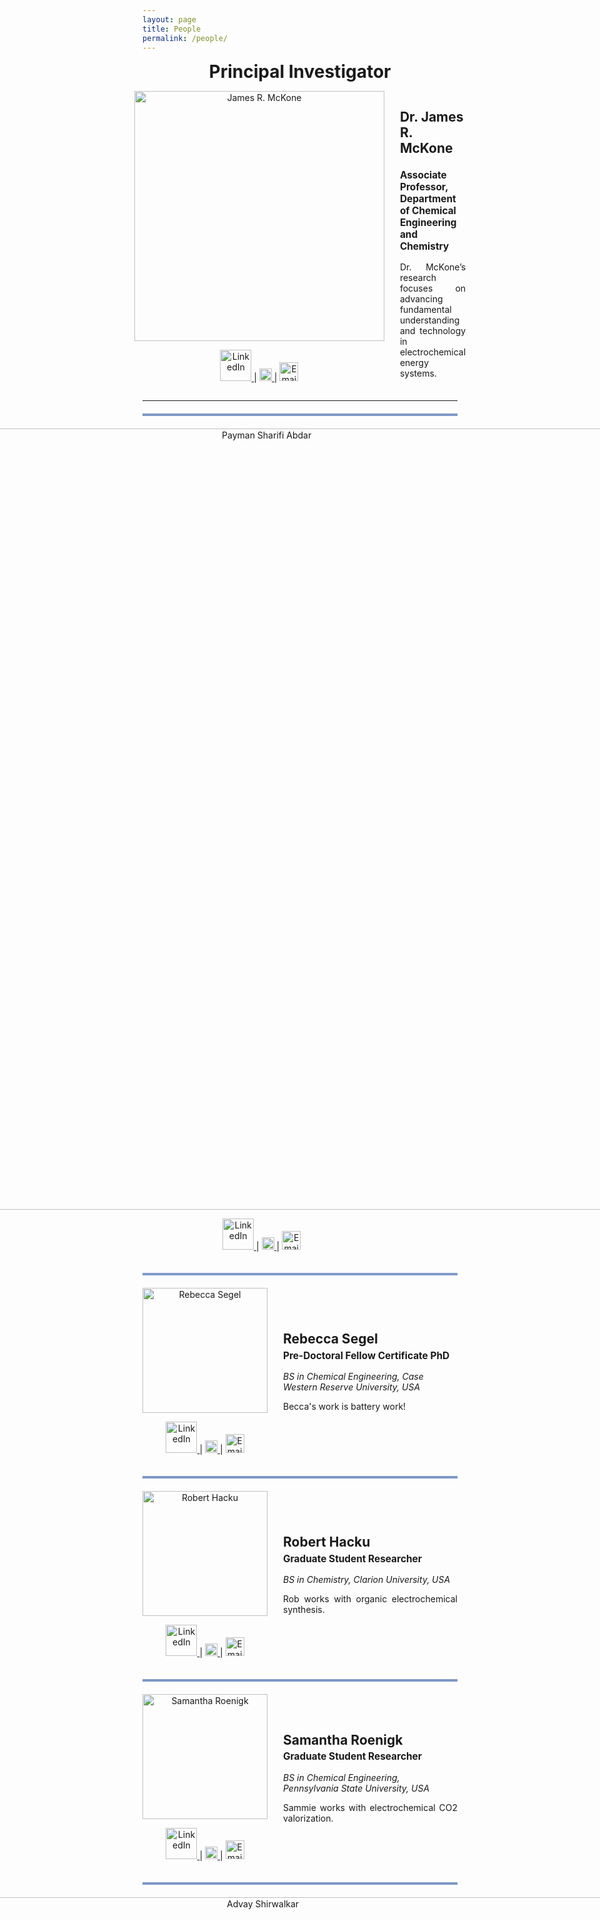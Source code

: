 ```yaml
---
layout: page
title: People
permalink: /people/
---
```

<div style="text-align: center;">
  <p><strong style="font-size: 2em;">Principal Investigator</strong></p>
</div>

<div style="display: flex; align-items: center; justify-content: center; text-align: left;">
  <div style="margin-right: 25px; text-align: center;">
    <img src="https://raw.githubusercontent.com/Advay2803/advay2803.github.io/master/assets/img/James.jpg" alt="James R. McKone" style="width: 400px; height: auto;">
    <p>
      <a href="https://www.linkedin.com/in/james-mckone/">
        <img src="https://upload.wikimedia.org/wikipedia/commons/0/01/LinkedIn_Logo.svg" alt="LinkedIn" style="width: 50px; height: 50px;">
      </a> |
      <a href="https://scholar.google.com/citations?user=pi_scholar_id">
        <img src="https://upload.wikimedia.org/wikipedia/commons/c/c7/Google_Scholar_logo.svg" alt="Google Scholar" style="width: 20px; height: 20px;">
      </a> |
      <a href="mailto:jmckone@pitt.edu">
        <img src="https://raw.githubusercontent.com/Advay2803/advay2803.github.io/master/assets/img/mail.png" alt="Email" style="width: 30px; height: 30px;">
      </a>
    </p>
  </div>
  <div>
    <p style="font-size: 1.5em;"><strong>Dr. James R. McKone</strong></p>
    <p style="margin-top: 0.3em; font-size: 1.1em;"><strong>Associate Professor, Department of Chemical Engineering and Chemistry</strong></p>
    <p style="text-align: justify;">Dr. McKone’s research focuses on advancing fundamental understanding and technology in electrochemical energy systems.</p>
  </div>
</div>

---
<div style="border-top: 4px solid rgba(0, 53, 148, 0.5); width: 100%; margin: 20px 0;"></div>


<div style="display: flex; align-items: center; justify-content: center;">
  <div style="margin-right: 25px; text-align: center;">
    <img src="https://raw.githubusercontent.com/Advay2803/advay2803.github.io/master/assets/img/Payman.jpeg" alt="Payman Sharifi Abdar" style="width: 1250px; height: auto;">
    <p>
      <a href="https://www.linkedin.com/in/payman-sharifi-64435b54/" target="_blank">
        <img src="https://upload.wikimedia.org/wikipedia/commons/0/01/LinkedIn_Logo.svg" alt="LinkedIn" style="width: 50px; height: 50px;">
      </a> |
      <a href="https://scholar.google.com/citations?user=1mKkBC4AAAAJ&hl=en&oi=ao" target="_blank">
        <img src="https://upload.wikimedia.org/wikipedia/commons/c/c7/Google_Scholar_logo.svg" alt="Google Scholar" style="width: 20px; height: 20px;">
      </a> |
      <a href="mailto:pas318@pitt.edu">
        <img src="https://raw.githubusercontent.com/Advay2803/advay2803.github.io/master/assets/img/mail.png" alt="Email" style="width: 30px; height: 30px;">
      </a>
    </p>
  </div>
  <div>
    <p style="font-size: 1.5em; margin: 0;"><strong>Dr. Payman Sharifi Abdar</strong></p>
    <p style="margin-top: 0.3em; font-size: 1.1em;"><strong>Post-Doctoral Associate</strong></p>
    <p style="margin-bottom: 0.3em; font-size: 1em;"><em>PhD in Chemical Engineering, Ohio University, USA</em></p>
    <p style="margin-top: 0.3em; margin-bottom: 0.3em; font-size: 1em;"><em>MS in Environmental Engineering, Stuttgart University, Germany</em></p>
    <p style="margin-top: 0.3em; margin-bottom: 0.3em; font-size: 1em;"><em>BS in Chemical Engineering, Sharif University of Technology, Iran</em></p>
    <p style="text-align: justify;">Payman is working on a DOE-funded project, "From Molecules to Materials: Understanding Hydrogen Activation and Transfer in Metal Oxides". He is specifically studying tungsten oxides as mediators for coupling water electrolysis with hydrogenation reactions. In addition, he is investigating the mechanism of hydrogen transport in metal oxides using optical microscopy.</p>
  </div>
</div>
<div style="border-top: 4px solid rgba(0, 53, 148, 0.5); width: 100%; margin: 20px 0;"></div>


<div style="display: flex; align-items: center; justify-content: center;">
  <div style="margin-right: 25px; text-align: center;">
    <img src="https://raw.githubusercontent.com/Advay2803/advay2803.github.io/master/assets/img/Becca.jpg" alt="Rebecca Segel" style="width: 200px; height: auto;">
    <p>
      <a href="https://www.linkedin.com/in/segel/" target="_blank">
        <img src="https://upload.wikimedia.org/wikipedia/commons/0/01/LinkedIn_Logo.svg" alt="LinkedIn" style="width: 50px; height: 50px;">
      </a> |
      <a href="https://scholar.google.com/citations?user=becca_scholar_id">
        <img src="https://upload.wikimedia.org/wikipedia/commons/c/c7/Google_Scholar_logo.svg" alt="Google Scholar" style="width: 20px; height: 20px;">
      </a> |
      <a href="mailto:Becca.Segel@pitt.edu">
        <img src="https://raw.githubusercontent.com/Advay2803/advay2803.github.io/master/assets/img/mail.png" alt="Email" style="width: 30px; height: 30px;">
      </a>
    </p>
  </div>
  <div>
    <p style="font-size: 1.5em; margin: 0;"><strong>Rebecca Segel</strong></p>
    <p style="margin-top: 0.3em; font-size: 1.1em;"><strong>Pre-Doctoral Fellow Certificate PhD</strong></p>
    <p style="margin-bottom: 0.3em; font-size: 1em;"><em>BS in Chemical Engineering, Case Western Reserve University, USA</em></p>
    <p style="text-align: justify;">Becca's work is battery work!</p>
  </div>
</div>
<div style="border-top: 4px solid rgba(0, 53, 148, 0.5); width: 100%; margin: 20px 0;"></div>


<div style="display: flex; align-items: center; justify-content: flex-start;">
  <div style="margin-right: 25px; text-align: center;">
    <img src="https://raw.githubusercontent.com/Advay2803/advay2803.github.io/master/assets/img/Rob.jpg" alt="Robert Hacku" style="width: 200px; height: auto;">
    <p>
      <a href="https://www.linkedin.com/in/roberthacku/" target="_blank">
        <img src="https://upload.wikimedia.org/wikipedia/commons/0/01/LinkedIn_Logo.svg" alt="LinkedIn" style="width: 50px; height: 50px;">
      </a> |
      <a href="https://scholar.google.com/citations?user=robert_scholar_id">
        <img src="https://upload.wikimedia.org/wikipedia/commons/c/c7/Google_Scholar_logo.svg" alt="Google Scholar" style="width: 20px; height: 20px;">
      </a> |
      <a href="mailto:ROH57@pitt.edu">
        <img src="https://raw.githubusercontent.com/Advay2803/advay2803.github.io/master/assets/img/mail.png" alt="Email" style="width: 30px; height: 30px;">
      </a>
    </p>
  </div>
  <div>
    <p style="font-size: 1.5em; margin: 0;"><strong>Robert Hacku</strong></p>
    <p style="margin-top: 0.3em; font-size: 1.1em;"><strong>Graduate Student Researcher</strong></p>
    <p style="margin-bottom: 0.3em; font-size: 1em;"><em>BS in Chemistry, Clarion University, USA</em></p>
    <p style="text-align: justify;">Rob works with organic electrochemical synthesis.</p>
  </div>
</div>


<div style="border-top: 4px solid rgba(0, 53, 148, 0.5); width: 100%; margin: 20px 0;"></div>


<div style="display: flex; align-items: center; justify-content: center;">
  <div style="margin-right: 25px; text-align: center;">
    <img src="https://raw.githubusercontent.com/Advay2803/advay2803.github.io/master/assets/img/Sammie.jpg" alt="Samantha Roenigk" style="width: 200px; height: auto;">
    <p>
      <a href="https://www.linkedin.com/in/samantha-roenigk-a52287a3/" target="_blank">
        <img src="https://upload.wikimedia.org/wikipedia/commons/0/01/LinkedIn_Logo.svg" alt="LinkedIn" style="width: 50px; height: 50px;">
      </a> |
      <a href="https://scholar.google.com/citations?user=robert_scholar_id">
        <img src="https://upload.wikimedia.org/wikipedia/commons/c/c7/Google_Scholar_logo.svg" alt="Google Scholar" style="width: 20px; height: 20px;">
      </a> |
      <a href="mailto:SAR211@pitt.edu">
        <img src="https://raw.githubusercontent.com/Advay2803/advay2803.github.io/master/assets/img/mail.png" alt="Email" style="width: 30px; height: 30px;">
      </a>
    </p>
  </div>
  <div>
    <p style="font-size: 1.5em; margin: 0;"><strong>Samantha Roenigk</strong></p>
    <p style="margin-top: 0.3em; font-size: 1.1em;"><strong>Graduate Student Researcher</strong></p>
    <p style="margin-bottom: 0.3em; font-size: 1em;"><em>BS in Chemical Engineering, Pennsylvania State University, USA</em></p>
    <p style="text-align: justify;">Sammie works with electrochemical CO2 valorization.</p>
  </div>
</div>
<div style="border-top: 4px solid rgba(0, 53, 148, 0.5); width: 100%; margin: 20px 0;"></div>


<div style="display: flex; align-items: center; justify-content: center;">
  <div style="margin-right: 25px; text-align: center;">
    <img src="https://raw.githubusercontent.com/Advay2803/advay2803.github.io/master/assets/img/Advay.jpg" alt="Advay Shirwalkar" style="width: 1500px; height: auto;">
    <p>
      <a href="https://www.linkedin.com/in/advay-shirwalkar-124b9218a/" target="_blank">
        <img src="https://upload.wikimedia.org/wikipedia/commons/0/01/LinkedIn_Logo.svg" alt="LinkedIn" style="width: 50px; height: 50px;">
      </a> |
      <a href="https://scholar.google.com/citations?user=robert_scholar_id">
        <img src="https://upload.wikimedia.org/wikipedia/commons/c/c7/Google_Scholar_logo.svg" alt="Google Scholar" style="width: 20px; height: 20px;">
      </a> |
      <a href="mailto:advay.shirwalkar@pitt.edu">
        <img src="https://raw.githubusercontent.com/Advay2803/advay2803.github.io/master/assets/img/mail.png" alt="Email" style="width: 30px; height: 30px;">
      </a>
    </p>
  </div>
  <div>
    <p style="font-size: 1.5em; margin: 0;"><strong>Advay Shirwalkar</strong></p>
    <p style="margin-top: 0.3em; font-size: 1.1em;"><strong>Graduate Student Researcher</strong></p>
    <p style="margin-bottom: 0.3em; font-size: 1em;"><em>BS in Chemical Engineering, Institute of Chemical Technology, India</em></p>
    <p style="text-align: justify;">Advay is currently working on developing and improving non-platinum group, Ni–Mo cathodes for the hydrogen evolution reaction (HER) under alkaline conditions, a long-standing focus of our research group for over a decade. His research aims to understand the impact of metal oxides on catalytic activity and the material's longevity. Additionally, he is designing a flow-type catalyst testing cell to evaluate catalysts under realistic electrolyzer conditions, with the goal of assessing their performance on an operational scale.</p>
  </div>
</div>
<div style="border-top: 4px solid rgba(0, 53, 148, 0.5); width: 100%; margin: 20px 0;"></div>


<div style="display: flex; align-items: center; justify-content: center;">
  <div style="margin-right: 25px; text-align: center;">
    <img src="https://raw.githubusercontent.com/Advay2803/advay2803.github.io/master/assets/img/Santi.jpg" alt="Santiago Ortiz" style="width: 200px; height: auto;">
    <p>
      <a href="https://www.linkedin.com/in/santiago-ortiz-laverde-250933155/" target="_blank">
        <img src="https://upload.wikimedia.org/wikipedia/commons/0/01/LinkedIn_Logo.svg" alt="LinkedIn" style="width: 50px; height: 50px;">
      </a> |
      <a href="https://scholar.google.com/citations?user=robert_scholar_id">
        <img src="https://upload.wikimedia.org/wikipedia/commons/c/c7/Google_Scholar_logo.svg" alt="Google Scholar" style="width: 20px; height: 20px;">
      </a> |
      <a href="mailto:SAO103@pitt.edu">
        <img src="https://raw.githubusercontent.com/Advay2803/advay2803.github.io/master/assets/img/mail.png" alt="Email" style="width: 30px; height: 30px;">
      </a>
    </p>
  </div>
  <div>
    <p style="font-size: 1.5em; margin: 0;"><strong>Santiago Ortiz Laverde</strong></p>
    <p style="margin-top: 0.3em; font-size: 1.1em;"><strong>Pre-Doctoral Fellow Certificate PhD</strong></p>
    <p style="margin-bottom: 0.3em; font-size: 1em;"><em>MS in Process Design and Management, Universidad de La Sabana, Colambia</em></p>
    <p style="margin-bottom: 0.3em; font-size: 1em;"><em>BS in Chemical Engineering, Universidad de La Sabana, Colambia</em></p>
    <p style="text-align: justify;">Santiago works on lean H2 stream chemcial looping using tungsten oxides.</p>
  </div>
</div>

<div style="border-top: 4px solid rgba(0, 53, 148, 0.5); width: 100%; margin: 20px 0;"></div>


<div style="display: flex; align-items: center; justify-content: center;">
  <div style="margin-right: 25px; text-align: center;">
    <img src="https://raw.githubusercontent.com/Advay2803/advay2803.github.io/master/assets/img/Shreya.jpg" alt="Shreya Thakkar" style="width: 200px; height: auto;">
    <p>
      <a href="https://www.linkedin.com/in/shreya-thakkar-889604187/" target="_blank">
        <img src="https://upload.wikimedia.org/wikipedia/commons/0/01/LinkedIn_Logo.svg" alt="LinkedIn" style="width: 50px; height: 50px;">
      </a> |
      <a href="https://scholar.google.com/citations?user=robert_scholar_id">
        <img src="https://upload.wikimedia.org/wikipedia/commons/c/c7/Google_Scholar_logo.svg" alt="Google Scholar" style="width: 20px; height: 20px;">
      </a> |
      <a href="mailto:SHT150@pitt.edu">
        <img src="https://raw.githubusercontent.com/Advay2803/advay2803.github.io/master/assets/img/mail.png" alt="Email" style="width: 30px; height: 30px;">
      </a>
    </p>
  </div>
  <div>
    <p style="font-size: 1.5em; margin: 0;"><strong>Shreya Thakkar</strong></p>
    <p style="margin-top: 0.3em; font-size: 1.1em;"><strong>Graduate Student Researcher</strong></p>
    <p style="margin-bottom: 0.3em; font-size: 1em;"><em>MS in Chemical Engineering, Univeristy of Massachusetts Amherst, USA</em></p>
    <p style="margin-bottom: 0.3em; font-size: 1em;"><em>BS in Chemical Engineering, Institute of Chemical Technology, India</em></p>
    <p style="text-align: justify;">Shreya works on molecular tungsten oxide.</p>
  </div>


<div style="border-top: 4px solid rgba(0, 53, 148, 0.5); width: 100%; margin: 20px 0;"></div>


<div style="display: flex; align-items: center; justify-content: center;">
  <div style="margin-right: 25px; text-align: center;">
    <img src="https://raw.githubusercontent.com/Advay2803/advay2803.github.io/master/assets/img/thumb.png" alt="Isabella Hughes" style="width: 200px; height: auto;">
    <p>
      <a href="https://www.linkedin.com/in/shreya-thakkar-889604187/" target="_blank">
        <img src="https://upload.wikimedia.org/wikipedia/commons/0/01/LinkedIn_Logo.svg" alt="LinkedIn" style="width: 50px; height: 50px;">
      </a> |
      <a href="mailto:SHT150@pitt.edu">
        <img src="https://raw.githubusercontent.com/Advay2803/advay2803.github.io/master/assets/img/mail.png" alt="Email" style="width: 30px; height: 30px;">
      </a>
    </p>
  </div>
  <div>
    <p style="font-size: 1.5em; margin: 0;"><strong>Isabella Hughes</strong></p>
    <p style="margin-top: 0.3em; font-size: 1.1em;"><strong>Undergraduate Student Researcher</strong></p>
    <p style="text-align: justify;">Bella works on molecular tungsten oxide.</p>
  </div>
</div>

<div style="border-top: 4px solid rgba(0, 53, 148, 0.5); width: 100%; margin: 20px 0;"></div>


<div style="display: flex; align-items: center; justify-content: center;">
  <div style="margin-right: 25px; text-align: center;">
    <img src="https://raw.githubusercontent.com/Advay2803/advay2803.github.io/master/assets/img/thumb.png" alt="Johnathon Bender" style="width: 200px; height: auto;">
    <p>
      <a href="https://www.linkedin.com/in/shreya-thakkar-889604187/" target="_blank">
        <img src="https://upload.wikimedia.org/wikipedia/commons/0/01/LinkedIn_Logo.svg" alt="LinkedIn" style="width: 50px; height: 50px;">
      </a> |
      <a href="mailto:SHT150@pitt.edu">
        <img src="https://raw.githubusercontent.com/Advay2803/advay2803.github.io/master/assets/img/mail.png" alt="Email" style="width: 30px; height: 30px;">
      </a>
    </p>
  </div>
  <div>
    <p style="font-size: 1.5em; margin: 0;"><strong>Johnathon Bender</strong></p>
    <p style="margin-top: 0.3em; font-size: 1.1em;"><strong>Undergraduate Student Researcher</strong></p>
    <p style="text-align: justify;">Jonathon works on molecular tungsten oxide.</p>
  </div>
</div>
</div>
